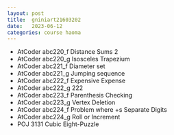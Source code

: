 ```yaml
---
layout: post
title:  gniniart21603202
date:   2023-06-12
categories: course haoma
---
```


*   AtCoder abc220_f	Distance Sums 2
*   AtCoder abc220_g	Isosceles Trapezium
*   AtCoder abc221_f	Diameter set
*   AtCoder abc221_g	Jumping sequence
*   AtCoder abc222_f	Expensive Expense
*   AtCoder abc222_g	222
*   AtCoder abc223_f	Parenthesis Checking
*   AtCoder abc223_g	Vertex Deletion
*   AtCoder abc224_f	Problem where +s Separate Digits
*   AtCoder abc224_g	Roll or Increment
*   POJ 3131	Cubic Eight-Puzzle